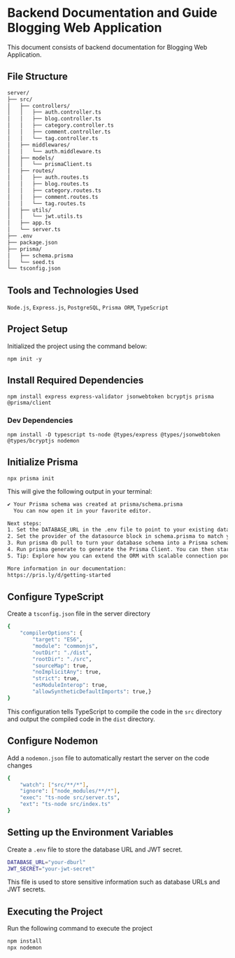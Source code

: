 # Backend Documentation and Guide Blogging Web Application

This document consists of backend documentation for Blogging Web Application.

## File Structure

```sh
server/
├── src/
│   ├── controllers/
│   │   ├── auth.controller.ts
│   │   ├── blog.controller.ts
│   │   ├── category.controller.ts
│   │   ├── comment.controller.ts
│   │   └── tag.controller.ts
│   ├── middlewares/
│   │   └── auth.middleware.ts
│   ├── models/
│   │   └── prismaClient.ts
│   ├── routes/
│   │   ├── auth.routes.ts
│   │   ├── blog.routes.ts
│   │   ├── category.routes.ts
│   │   ├── comment.routes.ts
│   │   └── tag.routes.ts
│   ├── utils/
│   │   └── jwt.utils.ts
│   ├── app.ts
│   └── server.ts
├── .env
├── package.json
├── prisma/
│   ├── schema.prisma
│   └── seed.ts
└── tsconfig.json
```

## Tools and Technologies Used

`Node.js`,
`Express.js`,
`PostgreSQL`,
`Prisma ORM`,
`TypeScript`

## Project Setup

Initialized the project using the command below:

`npm init -y`

## Install Required Dependencies

`npm install express express-validator jsonwebtoken bcryptjs prisma @prisma/client`

### Dev Dependencies

`npm install -D typescript ts-node @types/express @types/jsonwebtoken @types/bcryptjs nodemon`

## Initialize Prisma

`npx prisma init`

This will give the following output in your terminal:

```sh
✔ Your Prisma schema was created at prisma/schema.prisma
  You can now open it in your favorite editor.

Next steps:
1. Set the DATABASE_URL in the .env file to point to your existing database. If your database has no tables yet, read https://pris.ly/d/getting-started
2. Set the provider of the datasource block in schema.prisma to match your database: postgresql, mysql, sqlite, sqlserver, mongodb or cockroachdb.
3. Run prisma db pull to turn your database schema into a Prisma schema.
4. Run prisma generate to generate the Prisma Client. You can then start querying your database.
5. Tip: Explore how you can extend the ORM with scalable connection pooling, global caching, and real-time database events. Read: https://pris.ly/cli/beyond-orm

More information in our documentation:
https://pris.ly/d/getting-started
```

## Configure TypeScript

Create a `tsconfig.json` file in the server directory

```sh
{
    "compilerOptions": {
        "target": "ES6",
        "module": "commonjs",
        "outDir": "./dist",
        "rootDir": "./src",
        "sourceMap": true,
        "noImplicitAny": true,
        "strict": true,
        "esModuleInterop": true,
        "allowSyntheticDefaultImports": true,}
}
```

This configuration tells TypeScript to compile the code in the `src` directory and output the compiled code in the `dist` directory.

## Configure Nodemon

Add a `nodemon.json` file to automatically restart the server on the code changes

```sh
{
    "watch": ["src/**/*"],
    "ignore": ["node_modules/**/*"],
    "exec": "ts-node src/server.ts",
    "ext": "ts-node src/index.ts"
}
```

## Setting up the Environment Variables

Create a `.env` file to store the database URL and JWT secret.

```sh
DATABASE_URL="your-dburl"
JWT_SECRET="your-jwt-secret"
```

This file is used to store sensitive information such as database URLs and JWT secrets.

## Executing the Project

Run the following command to execute the project

```sh
npm install
npx nodemon
```
